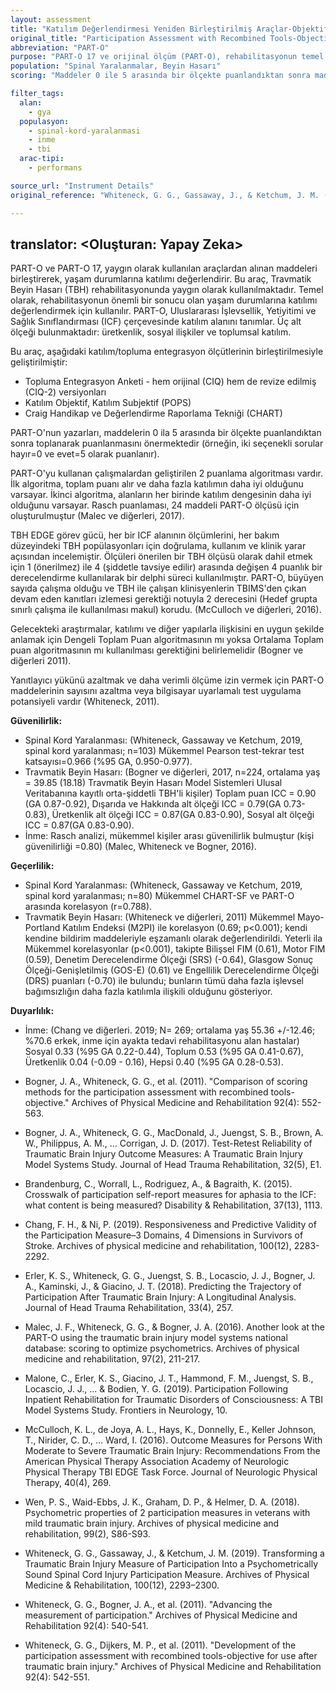 ```yaml
---
layout: assessment
title: "Katılım Değerlendirmesi Yeniden Birleştirilmiş Araçlar-Objektif"
original_title: "Participation Assessment with Recombined Tools-Objective"
abbreviation: "PART-O"
purpose: "PART-O 17 ve orijinal ölçüm (PART-O), rehabilitasyonun temel bir sonucu olan yaşam durumlarına katılımı içeren, Fonksiyon, Engellilik ve Sağlığın Uluslararası Sınıflandırması'nın bu katılım alanı tanımı kavramına dayalı olarak TBI rehabilitasyon araştırmalarında yaygın olarak kullanılan araçlardan öğeleri birleştirir. 3 alt ölçeğe sahiptir (üretkenlik, sosyal ilişkiler ve toplumda dışarıda olma). Puanlama seçenekleri genel, dengeli puanlama ve Rasch puanlamasını içerir."
population: "Spinal Yaralanmalar, Beyin Hasarı"
scoring: "Maddeler 0 ile 5 arasında bir ölçekte puanlandıktan sonra madde yanıtları toplanarak PART-O puanlanır (örn. ikiye bölünen sorular hayır=0 ve evet=5 olarak puanlanır)."

filter_tags:
  alan:
    - gya
  populasyon:
    - spinal-kord-yaralanmasi
    - inme
    - tbi
  arac-tipi:
    - performans

source_url: "Instrument Details"
original_reference: "Whiteneck, G. G., Gassaway, J., & Ketchum, J. M. (2019). Transforming a Traumatic Brain Injury Measure of Participation Into a Psychometrically Sound Spinal Cord Injury Participation Measure. Archives of Physical Medicine & Rehabilitation, 100(12), 2293–2300. https://doi.org/10.1016/j.apmr.2019.06.020"

---
```

translator: <Oluşturan: Yapay Zeka>
---



PART-O ve PART-O 17, yaygın olarak kullanılan araçlardan alınan maddeleri birleştirerek, yaşam durumlarına katılımı değerlendirir. Bu araç, Travmatik Beyin Hasarı (TBH) rehabilitasyonunda yaygın olarak kullanılmaktadır. Temel olarak, rehabilitasyonun önemli bir sonucu olan yaşam durumlarına katılımı değerlendirmek için kullanılır. PART-O, Uluslararası İşlevsellik, Yetiyitimi ve Sağlık Sınıflandırması (ICF) çerçevesinde katılım alanını tanımlar. Üç alt ölçeği bulunmaktadır: üretkenlik, sosyal ilişkiler ve toplumsal katılım.

Bu araç, aşağıdaki katılım/topluma entegrasyon ölçütlerinin birleştirilmesiyle geliştirilmiştir:

*   Topluma Entegrasyon Anketi - hem orijinal (CIQ) hem de revize edilmiş (CIQ-2) versiyonları
*   Katılım Objektif, Katılım Subjektif (POPS)
*   Craig Handikap ve Değerlendirme Raporlama Tekniği (CHART)


PART-O'nun yazarları, maddelerin 0 ila 5 arasında bir ölçekte puanlandıktan sonra toplanarak puanlanmasını önermektedir (örneğin, iki seçenekli sorular hayır=0 ve evet=5 olarak puanlanır).


PART-O'yu kullanan çalışmalardan geliştirilen 2 puanlama algoritması vardır. İlk algoritma, toplam puanı alır ve daha fazla katılımın daha iyi olduğunu varsayar. İkinci algoritma, alanların her birinde katılım dengesinin daha iyi olduğunu varsayar. Rasch puanlaması, 24 maddeli PART-O ölçüsü için oluşturulmuştur (Malec ve diğerleri, 2017).


TBH EDGE görev gücü, her bir ICF alanının ölçümlerini, her bakım düzeyindeki TBH popülasyonları için doğrulama, kullanım ve klinik yarar açısından incelemiştir. Ölçüleri önerilen bir TBH ölçüsü olarak dahil etmek için 1 (önerilmez) ile 4 (şiddetle tavsiye edilir) arasında değişen 4 puanlık bir derecelendirme kullanılarak bir delphi süreci kullanılmıştır. PART-O, büyüyen sayıda çalışma olduğu ve TBH ile çalışan klinisyenlerin TBIMS'den çıkan devam eden kanıtları izlemesi gerektiği notuyla 2 derecesini (Hedef grupta sınırlı çalışma ile kullanılması makul) korudu. (McCulloch ve diğerleri, 2016).

Gelecekteki araştırmalar, katılımı ve diğer yapılarla ilişkisini en uygun şekilde anlamak için Dengeli Toplam Puan algoritmasının mı yoksa Ortalama Toplam puan algoritmasının mı kullanılması gerektiğini belirlemelidir (Bogner ve diğerleri 2011).

Yanıtlayıcı yükünü azaltmak ve daha verimli ölçüme izin vermek için PART-O maddelerinin sayısını azaltma veya bilgisayar uyarlamalı test uygulama potansiyeli vardır (Whiteneck, 2011).


**Güvenilirlik:**

*   Spinal Kord Yaralanması: (Whiteneck, Gassaway ve Ketchum, 2019, spinal kord yaralanması; n=103) Mükemmel Pearson test-tekrar test katsayısı=0.966 (%95 GA, 0.950-0.977).
*   Travmatik Beyin Hasarı: (Bogner ve diğerleri, 2017, n=224, ortalama yaş = 39.85 (18.18) Travmatik Beyin Hasarı Model Sistemleri Ulusal Veritabanına kayıtlı orta-şiddetli TBH'li kişiler) Toplam puan ICC = 0.90 (GA 0.87-0.92), Dışarıda ve Hakkında alt ölçeği ICC = 0.79(GA 0.73-0.83), Üretkenlik alt ölçeği ICC = 0.87(GA 0.83-0.90), Sosyal alt ölçeği ICC = 0.87(GA 0.83-0.90).
*   İnme: Rasch analizi, mükemmel kişiler arası güvenilirlik bulmuştur (kişi güvenilirliği =0.80) (Malec, Whiteneck ve Bogner, 2016).

**Geçerlilik:**

*   Spinal Kord Yaralanması: (Whiteneck, Gassaway ve Ketchum, 2019, spinal kord yaralanması; n=80) Mükemmel CHART-SF ve PART-O arasında korelasyon (r=0.788).
*   Travmatik Beyin Hasarı: (Whiteneck ve diğerleri, 2011) Mükemmel Mayo-Portland Katılım Endeksi (M2PI) ile korelasyon (0.69; p<0.001); kendi kendine bildirim maddeleriyle eşzamanlı olarak değerlendirildi. Yeterli ila Mükemmel korelasyonlar (p<0.001), takipte Bilişsel FIM (0.61), Motor FIM (0.59), Denetim Derecelendirme Ölçeği (SRS) (-0.64), Glasgow Sonuç Ölçeği-Genişletilmiş (GOS-E) (0.61) ve Engellilik Derecelendirme Ölçeği (DRS) puanları (-0.70) ile bulundu; bunların tümü daha fazla işlevsel bağımsızlığın daha fazla katılımla ilişkili olduğunu gösteriyor.

**Duyarlılık:**

*   İnme: (Chang ve diğerleri. 2019; N= 269; ortalama yaş 55.36 +/-12.46; %70.6 erkek, inme için ayakta tedavi rehabilitasyonu alan hastalar) Sosyal 0.33 (%95 GA 0.22-0.44), Toplum 0.53 (%95 GA 0.41-0.67), Üretkenlik 0.04 (-0.09 - 0.16), Hepsi 0.40 (%95 GA 0.28-0.53).


*   Bogner, J. A., Whiteneck, G. G., et al. (2011). "Comparison of scoring methods for the participation assessment with recombined tools-objective." Archives of Physical Medicine and Rehabilitation 92(4): 552-563.
*   Bogner, J. A., Whiteneck, G. G., MacDonald, J., Juengst, S. B., Brown, A. W., Philippus, A. M., … Corrigan, J. D. (2017). Test-Retest Reliability of Traumatic Brain Injury Outcome Measures: A Traumatic Brain Injury Model Systems Study. Journal of Head Trauma Rehabilitation, 32(5), E1.
*   Brandenburg, C., Worrall, L., Rodriguez, A., & Bagraith, K. (2015). Crosswalk of participation self-report measures for aphasia to the ICF: what content is being measured? Disability & Rehabilitation, 37(13), 1113.
*   Chang, F. H., & Ni, P. (2019). Responsiveness and Predictive Validity of the Participation Measure–3 Domains, 4 Dimensions in Survivors of Stroke. Archives of physical medicine and rehabilitation, 100(12), 2283-2292.
*   Erler, K. S., Whiteneck, G. G., Juengst, S. B., Locascio, J. J., Bogner, J. A., Kaminski, J., & Giacino, J. T. (2018). Predicting the Trajectory of Participation After Traumatic Brain Injury: A Longitudinal Analysis. Journal of Head Trauma Rehabilitation, 33(4), 257.
*   Malec, J. F., Whiteneck, G. G., & Bogner, J. A. (2016). Another look at the PART-O using the traumatic brain injury model systems national database: scoring to optimize psychometrics. Archives of physical medicine and rehabilitation, 97(2), 211-217.
*   Malone, C., Erler, K. S., Giacino, J. T., Hammond, F. M., Juengst, S. B., Locascio, J. J., ... & Bodien, Y. G. (2019). Participation Following Inpatient Rehabilitation for Traumatic Disorders of Consciousness: A TBI Model Systems Study. Frontiers in Neurology, 10.
*   McCulloch, K. L., de Joya, A. L., Hays, K., Donnelly, E., Keller Johnson, T., Nirider, C. D., … Ward, I. (2016). Outcome Measures for Persons With Moderate to Severe Traumatic Brain Injury: Recommendations From the American Physical Therapy Association Academy of Neurologic Physical Therapy TBI EDGE Task Force. Journal of Neurologic Physical Therapy, 40(4), 269.
*   Wen, P. S., Waid-Ebbs, J. K., Graham, D. P., & Helmer, D. A. (2018). Psychometric properties of 2 participation measures in veterans with mild traumatic brain injury. Archives of physical medicine and rehabilitation, 99(2), S86-S93.
*   Whiteneck, G. G., Gassaway, J., & Ketchum, J. M. (2019). Transforming a Traumatic Brain Injury Measure of Participation Into a Psychometrically Sound Spinal Cord Injury Participation Measure. Archives of Physical Medicine & Rehabilitation, 100(12), 2293–2300.
*   Whiteneck, G. G., Bogner, J. A., et al. (2011). "Advancing the measurement of participation." Archives of Physical Medicine and Rehabilitation 92(4): 540-541.
*   Whiteneck, G. G., Dijkers, M. P., et al. (2011). "Development of the participation assessment with recombined tools-objective for use after traumatic brain injury." Archives of Physical Medicine and Rehabilitation 92(4): 542-551.

```